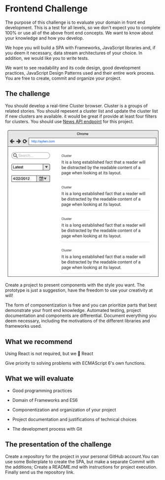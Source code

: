# Frontend Challenge

The purpose of this challenge is to evaluate your domain in front end development. This is a test for all levels, so we don't expect you to complete 100% or use all of the above front end concepts. We want to know about your knowledge and how you develop.

We hope you will build a SPA with Frameworks, JavaScript libraries and, if you deem it necessary, data stream architectures of your choice. In addition, we would like you to write tests.

We want to see readability and its code design, good development practices, JavaScript Design Patterns used and their entire work process. You are free to create, commit and organize your project.

## The challenge
You should develop a real-time Cluster browser. Cluster is a groups of related stories. You should repesent a cluster list and update the cluster list if new clusters are available. it would be great if provide at least four filters for clusters. You should use [News API endpoint](https://docs.aylien.com/newsapi/endpoints/#clusters) for this project.

<p align="center">
  <img src="https://github.com/AYLIEN/frontend-challenge/blob/master/prototype.jpeg?raw=true">
</p>

Create a project to present components with the style you want. The prototype is just a suggestion, have the freedom to use your creativity at will!

The form of componentization is free and you can prioritize parts that best demonstrate your front end knowledge. Automated testing, project documentation and components are differential. Document everything you deem necessary, including the motivations of the different libraries and frameworks used.

## What we recommend

Using React is not required, but we :green_heart: React 

Give priority to solving problems with ECMAScript 6's own functions.

## What we will evaluate

- Good programming practices

- Domain of Frameworks and ES6

- Componentization and organization of your project

- Project documentation and justifications of technical choices

- The development process with Git

## The presentation of the challenge
Create a repository for the project in your personal GitHub account.You can use some Boilerplate to create the SPA, but make a separate Commit with the additions; Create a README.md with instructions for project execution. Finally send us the repository link.
